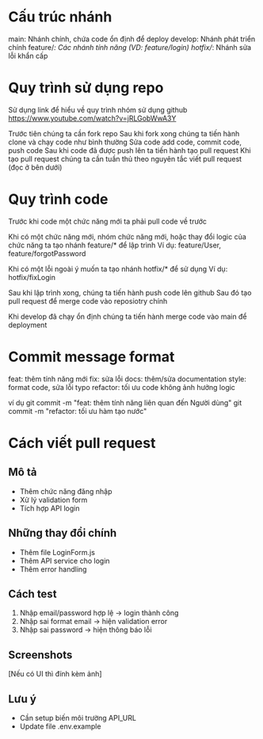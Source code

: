 # Cấu trúc nhánh
main: Nhánh chính, chứa code ổn định để deploy
develop: Nhánh phát triển chính
feature/*: Các nhánh tính năng (VD: feature/login)
hotfix/*: Nhánh sửa lỗi khẩn cấp

# Quy trình sử dụng repo
Sử dụng link để hiểu về quy trình nhóm sử dụng github
https://www.youtube.com/watch?v=jRLGobWwA3Y

Trước tiên chúng ta cần fork repo
Sau khi fork xong chúng ta tiến hành clone và chạy code như bình thường
Sửa code
add code, commit code, push code
Sau khi code đã được push lên ta tiến hành tạo pull request
Khi tạo pull request chúng ta cần tuần thủ theo nguyên tắc viết pull request (đọc ở bên dưới)

# Quy trình code
Trước khi code một chức năng mới ta phải pull code về trước

Khi có một chức năng mới, nhóm chức năng mới, hoặc thay đổi logic của chức năng ta tạo nhánh feature/* để lập trình
Ví dụ: feature/User, feature/forgotPassword

Khi có một lỗi ngoài ý muốn ta tạo nhánh hotfix/* để sử dụng
Ví dụ: hotfix/fixLogin

Sau khi lập trình xong, chúng ta tiến hành push code lên github
Sau đó tạo pull request để merge code vào reposiotry chính

Khi develop đã chạy ổn định chúng ta tiến hành merge code vào main để deployment

# Commit message format
feat: thêm tính năng mới
fix: sửa lỗi
docs: thêm/sửa documentation
style: format code, sửa lỗi typo
refactor: tối ưu code không ảnh hưởng logic

ví dụ
git commit -m "feat: thêm tính năng liên quan đến Người dùng"
git commit -m "refactor: tối ưu hàm tạo nước"

# Cách viết pull request
## Mô tả
- Thêm chức năng đăng nhập
- Xử lý validation form
- Tích hợp API login

## Những thay đổi chính
- Thêm file LoginForm.js
- Thêm API service cho login
- Thêm error handling

## Cách test
1. Nhập email/password hợp lệ -> login thành công
2. Nhập sai format email -> hiện validation error
3. Nhập sai password -> hiện thông báo lỗi

## Screenshots
[Nếu có UI thì đính kèm ảnh]

## Lưu ý
- Cần setup biến môi trường API_URL
- Update file .env.example